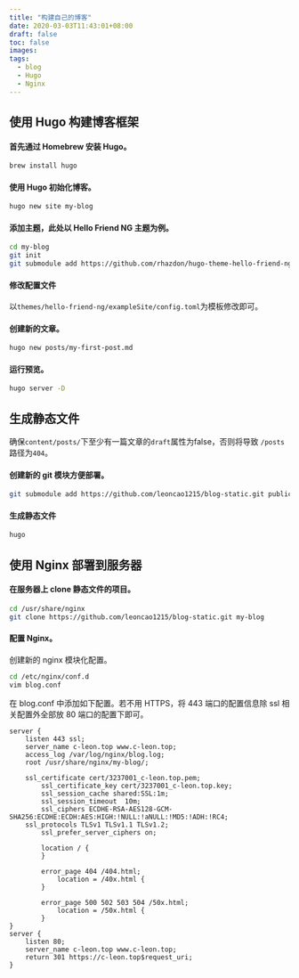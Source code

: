 ```yaml
---
title: "构建自己的博客"
date: 2020-03-03T11:43:01+08:00
draft: false
toc: false
images:
tags:
  - blog
  - Hugo
  - Nginx
---
```


## 使用 Hugo 构建博客框架

#### 首先通过 Homebrew 安装 Hugo。

```bash
brew install hugo
```

#### 使用 Hugo 初始化博客。

```bash
hugo new site my-blog
```

#### 添加主题，此处以 Hello Friend NG 主题为例。

```bash
cd my-blog
git init
git submodule add https://github.com/rhazdon/hugo-theme-hello-friend-ng.git themes/hello-friend-ng
```

#### 修改配置文件

以`themes/hello-friend-ng/exampleSite/config.toml`为模板修改即可。

#### 创建新的文章。

```bash
hugo new posts/my-first-post.md
```

#### 运行预览。

```bash
hugo server -D
```

## 生成静态文件

确保`content/posts/`下至少有一篇文章的`draft`属性为false，否则将导致 `/posts`路径为`404`。

#### 创建新的 git 模块方便部署。

```bash
git submodule add https://github.com/leoncao1215/blog-static.git public
```

#### 生成静态文件

```bash
hugo
```

## 使用 Nginx 部署到服务器

#### 在服务器上 clone 静态文件的项目。

```bash
cd /usr/share/nginx
git clone https://github.com/leoncao1215/blog-static.git my-blog
```

#### 配置 Nginx。

创建新的 nginx 模块化配置。

```bash
cd /etc/nginx/conf.d
vim blog.conf
```

在 blog.conf 中添加如下配置。若不用 HTTPS，将 443 端口的配置信息除 ssl 相关配置外全部放 80 端口的配置下即可。

```
server {
	listen 443 ssl;
	server_name c-leon.top www.c-leon.top;
	access_log /var/log/nginx/blog.log;
	root /usr/share/nginx/my-blog/;

	ssl_certificate cert/3237001_c-leon.top.pem;
        ssl_certificate_key cert/3237001_c-leon.top.key;
        ssl_session_cache shared:SSL:1m;
        ssl_session_timeout  10m;
        ssl_ciphers ECDHE-RSA-AES128-GCM-SHA256:ECDHE:ECDH:AES:HIGH:!NULL:!aNULL:!MD5:!ADH:!RC4;
	ssl_protocols TLSv1 TLSv1.1 TLSv1.2;
        ssl_prefer_server_ciphers on;

        location / {
        }

        error_page 404 /404.html;
            location = /40x.html {
        }

        error_page 500 502 503 504 /50x.html;
            location = /50x.html {
        }
}
server {
	listen 80;
	server_name c-leon.top www.c-leon.top;
	return 301 https://c-leon.top$request_uri;
}

```

